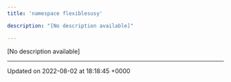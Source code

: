 ```yaml
---
title: 'namespace flexiblesusy'

description: "[No description available]"

---
```







[No description available]






-------------------------------

Updated on 2022-08-02 at 18:18:45 +0000